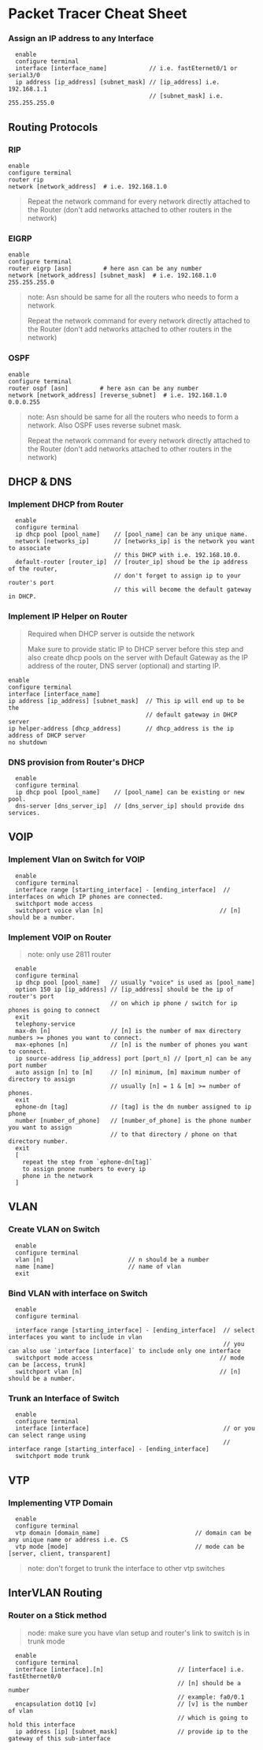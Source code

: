 # Packet Tracer Cheat Sheet

### Assign an IP address to any Interface

```
  enable
  configure terminal
  interface [interface_name]            // i.e. fastEternet0/1 or serial3/0
  ip address [ip_address] [subnet_mask] // [ip_address] i.e. 192.168.1.1 
                                        // [subnet_mask] i.e. 255.255.255.0
```

## Routing Protocols

### RIP

```
enable
configure terminal
router rip
network [network_address]  # i.e. 192.168.1.0
```

> Repeat the network command for every network directly attached to the Router (don't add networks attached to other routers in the network)

### EIGRP

```
enable
configure terminal
router eigrp [asn]         # here asn can be any number
network [network_address] [subnet_mask]  # i.e. 192.168.1.0 255.255.255.0
```

> note: Asn should be same for all the routers who needs to form a network 
>
> Repeat the network command for every network directly attached to the Router (don't add networks attached to other routers in the network)

### OSPF

```
enable
configure terminal
router ospf [asn]         # here asn can be any number
network [network_address] [reverse_subnet]  # i.e. 192.168.1.0 0.0.0.255
```

> note: Asn should be same for all the routers who needs to form a network. Also OSPF uses reverse subnet mask. 
>
> Repeat the network command for every network directly attached to the Router (don't add networks attached to other routers in the network)

## DHCP & DNS

### Implement DHCP from Router

```
  enable
  configure terminal
  ip dhcp pool [pool_name]    // [pool_name] can be any unique name.
  network [networks_ip]       // [networks_ip] is the network you want to associate 
                              // this DHCP with i.e. 192.168.10.0.
  default-router [router_ip]  // [router_ip] shoud be the ip address of the router, 
                              // don't forget to assign ip to your router's port
                              // this will become the default gateway in DHCP.
```

### Implement IP Helper on Router

> Required when DHCP server is outside the network
>
> Make sure to provide static IP to DHCP server before this step and also create dhcp pools on the server with Default Gateway as the IP address of the router, DNS server (optional) and starting IP.

```
enable
configure terminal
interface [interface_name]
ip address [ip_address] [subnet_mask]  // This ip will end up to be the 
                                       // default gateway in DHCP server
ip helper-address [dhcp_address]       // dhcp_address is the ip address of DHCP server
no shutdown
```

### DNS provision from Router's DHCP

```
  enable
  configure terminal
  ip dhcp pool [pool_name]    // [pool_name] can be existing or new pool.
  dns-server [dns_server_ip]  // [dns_server_ip] should provide dns services.
```

## VOIP

### Implement Vlan on Switch for VOIP

```
  enable
  configure terminal
  interface range [starting_interface] - [ending_interface]  // interfaces on which IP phones are connected.
  switchport mode access
  switchport voice vlan [n]                                 // [n] should be a number. 
```

### Implement VOIP on Router

> note: only use 2811 router 

```
  enable
  configure terminal
  ip dhcp pool [pool_name]   // usually "voice" is used as [pool_name]
  option 150 ip [ip_address] // [ip_address] should be the ip of router's port
                             // on which ip phone / switch for ip phones is going to connect
  exit
  telephony-service
  max-dn [n]                 // [n] is the number of max directory numbers >= phones you want to connect.
  max-ephones [n]            // [n] is the number of phones you want to connect.
  ip source-address [ip_address] port [port_n] // [port_n] can be any port number
  auto assign [n] to [m]     // [n] minimum, [m] maximum number of directory to assign
                             // usually [n] = 1 & [m] >= number of phones.
  exit
  ephone-dn [tag]            // [tag] is the dn number assigned to ip phone
  number [number_of_phone]   // [number_of_phone] is the phone number you want to assign
                             // to that directory / phone on that directory number.
  exit
  [
    repeat the step from `ephone-dn[tag]` 
    to assign pnone numbers to every ip 
    phone in the network
  ]
```

## VLAN

### Create VLAN on Switch

```
  enable
  configure terminal
  vlan [n]                        // n should be a number
  name [name]                     // name of vlan
  exit
```

### Bind VLAN with interface on Switch 

```
  enable
  configure terminal
  
  interface range [starting_interface] - [ending_interface]  // select interfaces you want to include in vlan
                                                             // you can also use `interface [interface]` to include only one interface
  switchport mode access                                    // mode can be [access, trunk] 
  switchport vlan [n]                                       // [n] should be a number. 
```

### Trunk an Interface of Switch

```
  enable
  configure terminal
  interface [interface]                                      // or you can select range using 
                                                             // interface range [starting_interface] - [ending_interface]
  switchport mode trunk                                   
```

## VTP

### Implementing VTP Domain 

```
  enable
  configure terminal
  vtp domain [domain_name]                           // domain can be any unique name or address i.e. CS
  vtp mode [mode]                                    // mode can be [server, client, transparent]
```
> note: don't forget to trunk the interface to other vtp switches


## InterVLAN Routing

### Router on a Stick method

> node: make sure you have vlan setup and router's link to switch is in trunk mode

```
  enable
  configure terminal
  interface [interface].[n]                     // [interface] i.e. fastEthernet0/0
                                                // [n] should be a number
                                                // example: fa0/0.1
  encapsulation dot1Q [v]                       // [v] is the number of vlan 
                                                // which is going to hold this interface
  ip address [ip] [subnet_mask]                 // provide ip to the gateway of this sub-interface 
```
